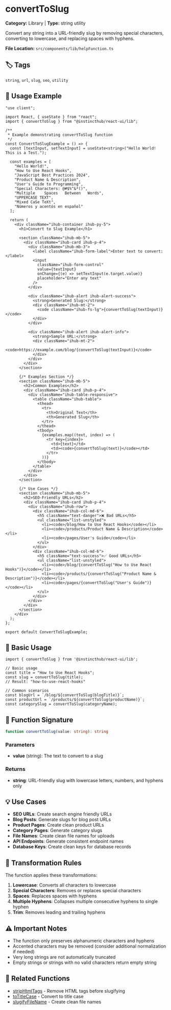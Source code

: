 # convertToSlug

**Category:** Library | **Type:** string utility

Convert any string into a URL-friendly slug by removing special characters, converting to lowercase, and replacing spaces with hyphens.

**File Location:** `src/components/lib/helpFunction.ts`

## 🏷️ Tags

`string`, `url`, `slug`, `seo`, `utility`

## 📖 Usage Example

```tsx
"use client";

import React, { useState } from "react";
import { convertToSlug } from "@instincthub/react-ui/lib";

/**
 * Example demonstrating convertToSlug function
 */
const ConvertToSlugExample = () => {
  const [textInput, setTextInput] = useState<string>("Hello World! This is a Test.");

  const examples = [
    "Hello World!",
    "How to Use React Hooks",
    "JavaScript Best Practices 2024",
    "Product Name & Description",
    "User's Guide to Programming",
    "Special Characters: @#$%^&*()",
    "Multiple    Spaces   Between   Words",
    "UPPERCASE TEXT",
    "Mixed CaSe TeXt",
    "Números y acentós en español"
  ];

  return (
    <div className="ihub-container ihub-py-5">
      <h1>Convert to Slug Example</h1>

      <section className="ihub-mb-5">
        <div className="ihub-card ihub-p-4">
          <div className="ihub-mb-3">
            <label className="ihub-form-label">Enter text to convert:</label>
            <input
              className="ihub-form-control"
              value={textInput}
              onChange={(e) => setTextInput(e.target.value)}
              placeholder="Enter any text"
            />
          </div>
          
          <div className="ihub-alert ihub-alert-success">
            <strong>Generated Slug:</strong>
            <div className="ihub-mt-2">
              <code className="ihub-fs-lg">{convertToSlug(textInput)}</code>
            </div>
          </div>

          <div className="ihub-alert ihub-alert-info">
            <strong>Sample URL:</strong>
            <div className="ihub-mt-2">
              <code>https://example.com/blog/{convertToSlug(textInput)}</code>
            </div>
          </div>
        </div>
      </section>

      {/* Examples Section */}
      <section className="ihub-mb-5">
        <h2>Common Examples</h2>
        <div className="ihub-card ihub-p-4">
          <div className="ihub-table-responsive">
            <table className="ihub-table">
              <thead>
                <tr>
                  <th>Original Text</th>
                  <th>Generated Slug</th>
                </tr>
              </thead>
              <tbody>
                {examples.map((text, index) => (
                  <tr key={index}>
                    <td>{text}</td>
                    <td><code>{convertToSlug(text)}</code></td>
                  </tr>
                ))}
              </tbody>
            </table>
          </div>
        </div>
      </section>

      {/* Use Cases */}
      <section className="ihub-mb-5">
        <h2>SEO-Friendly URLs</h2>
        <div className="ihub-card ihub-p-4">
          <div className="ihub-row">
            <div className="ihub-col-md-6">
              <h5 className="text-danger">❌ Bad URLs</h5>
              <ul className="list-unstyled">
                <li><code>/blog/How to Use React Hooks</code></li>
                <li><code>/products/Product Name & Description</code></li>
                <li><code>/pages/User's Guide</code></li>
              </ul>
            </div>
            <div className="ihub-col-md-6">
              <h5 className="text-success">✅ Good URLs</h5>
              <ul className="list-unstyled">
                <li><code>/blog/{convertToSlug("How to Use React Hooks")}</code></li>
                <li><code>/products/{convertToSlug("Product Name & Description")}</code></li>
                <li><code>/pages/{convertToSlug("User's Guide")}</code></li>
              </ul>
            </div>
          </div>
        </div>
      </section>
    </div>
  );
};

export default ConvertToSlugExample;
```

## 🚀 Basic Usage

```tsx
import { convertToSlug } from '@instincthub/react-ui/lib';

// Basic usage
const title = "How to Use React Hooks";
const slug = convertToSlug(title);
// Result: "how-to-use-react-hooks"

// Common scenarios
const blogUrl = `/blog/${convertToSlug(blogTitle)}`;
const productUrl = `/products/${convertToSlug(productName)}`;
const categorySlug = convertToSlug(categoryName);
```

## 🔧 Function Signature

```typescript
function convertToSlug(value: string): string
```

### Parameters

- **value** (string): The text to convert to a slug

### Returns

- **string**: URL-friendly slug with lowercase letters, numbers, and hyphens only

## 💡 Use Cases

- **SEO URLs**: Create search engine friendly URLs
- **Blog Posts**: Generate slugs for blog post URLs
- **Product Pages**: Create clean product URLs
- **Category Pages**: Generate category slugs
- **File Names**: Create clean file names for uploads
- **API Endpoints**: Generate consistent endpoint names
- **Database Keys**: Create clean keys for database records

## 🔄 Transformation Rules

The function applies these transformations:

1. **Lowercase**: Converts all characters to lowercase
2. **Special Characters**: Removes or replaces special characters
3. **Spaces**: Replaces spaces with hyphens
4. **Multiple Hyphens**: Collapses multiple consecutive hyphens to single hyphen
5. **Trim**: Removes leading and trailing hyphens

## ⚠️ Important Notes

- The function only preserves alphanumeric characters and hyphens
- Accented characters may be removed (consider additional normalization if needed)
- Very long strings are not automatically truncated
- Empty strings or strings with no valid characters return empty string

## 🔗 Related Functions

- [stripHtmlTags](./stripHtmlTags.md) - Remove HTML tags before slugifying
- [toTitleCase](./toTitleCase.md) - Convert to title case
- [slugifyFileName](./slugifyFileName.md) - Create clean file names